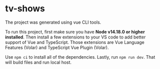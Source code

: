 # tv-shows
The project was generated using vue CLI tools.

To run this project, first make sure you have __Node v14.18.0 or higher installed__. 
Then install a few extensions to your VS code to add better support of Vue and TypeScript. Those extensions are Vue Language Features (Volar) and TypeScript Vue Plugin (Volar).

Use `npm ci` to install all of the dependencies. Lastly, run `npm run dev`. That will build files and run local host.


